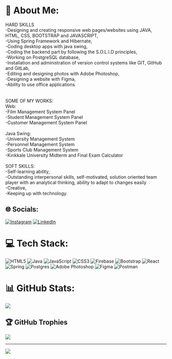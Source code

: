 # 💫 About Me:
HARD SKILLS <br>-Designing and creating responsive web pages/websites using JAVA, HTML, CSS, BOOTSTRAP and JAVASCRIPT,<br>-Using Spring Framework and Hibernate,<br>-Coding desktop apps with java swing,<br>-Coding the backend part by following the S.O.L.I.D principles,<br>-Working on PostgreSQL database,<br>-Installation and administration of version control systems like GIT, GitHub and GitLab,<br>-Editing and designing photos with Adobe Photoshop,<br>-Designing a website with Figma,<br>-Ability to use office applications<br><br><br>SOME OF MY WORKS:<br>Web:<br>-Film Management System Panel<br>-Student Management System Panel<br>-Customer Management System Panel<br><br>Java Swing:<br>-University Management System <br>-Personnel Management System<br>-Sports Club Management System<br>-Kırıkkale University Midterm and Final Exam Calculator<br><br>SOFT SKILLS:<br>-Self-learning ability,<br>-Outstanding interpersonal skills, self-motivated, solution oriented team player with an analytical thinking, ability to adapt to changes easily<br>-Creative,<br>-Keeping up with technology.


## 🌐 Socials:
[![Instagram](https://img.shields.io/badge/Instagram-%23E4405F.svg?logo=Instagram&logoColor=white)](https://instagram.com/kadiruzun._) [![LinkedIn](https://img.shields.io/badge/LinkedIn-%230077B5.svg?logo=linkedin&logoColor=white)](https://linkedin.com/in/kadir-uzun-bb13b9221/) 

# 💻 Tech Stack:
![HTML5](https://img.shields.io/badge/html5-%23E34F26.svg?style=for-the-badge&logo=html5&logoColor=white) ![Java](https://img.shields.io/badge/java-%23ED8B00.svg?style=for-the-badge&logo=java&logoColor=white) ![JavaScript](https://img.shields.io/badge/javascript-%23323330.svg?style=for-the-badge&logo=javascript&logoColor=%23F7DF1E) ![CSS3](https://img.shields.io/badge/css3-%231572B6.svg?style=for-the-badge&logo=css3&logoColor=white) ![Firebase](https://img.shields.io/badge/firebase-%23039BE5.svg?style=for-the-badge&logo=firebase) ![Bootstrap](https://img.shields.io/badge/bootstrap-%23563D7C.svg?style=for-the-badge&logo=bootstrap&logoColor=white) ![React](https://img.shields.io/badge/react-%2320232a.svg?style=for-the-badge&logo=react&logoColor=%2361DAFB) ![Spring](https://img.shields.io/badge/spring-%236DB33F.svg?style=for-the-badge&logo=spring&logoColor=white) ![Postgres](https://img.shields.io/badge/postgres-%23316192.svg?style=for-the-badge&logo=postgresql&logoColor=white) ![Adobe Photoshop](https://img.shields.io/badge/adobephotoshop-%2331A8FF.svg?style=for-the-badge&logo=adobephotoshop&logoColor=white) 	![Figma](https://img.shields.io/badge/figma-%23F24E1E.svg?style=for-the-badge&logo=figma&logoColor=white) ![Postman](https://img.shields.io/badge/Postman-FF6C37?style=for-the-badge&logo=postman&logoColor=white)
# 📊 GitHub Stats:
![](https://github-readme-streak-stats.herokuapp.com/?user=kadiruzunn&theme=dark&hide_border=false)<br/>

## 🏆 GitHub Trophies
![](https://github-profile-trophy.vercel.app/?username=kadiruzunn&theme=onedark&no-frame=false&no-bg=true&margin-w=4)

---
[![](https://visitcount.itsvg.in/api?id=kadiruzunn&icon=0&color=0)](https://visitcount.itsvg.in)

<!-- Proudly created with GPRM ( https://gprm.itsvg.in ) -->
